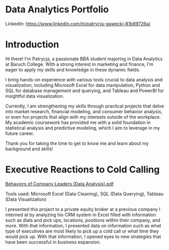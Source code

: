 
# Data Analytics Portfolio

LinkedIn: https://www.linkedin.com/in/patrycja-gawecki-81b89726a/

# Introduction
Hi there! I'm Patrycja, a passionate BBA student majoring in Data Analytics at Baruch College. With a strong interest in marketing and finance, I'm eager to apply my skills and knowledge in these dynamic fields.

I bring hands-on experience with various tools crucial to data analysis and visualization, including Microsoft Excel for data manipulation, Python and SQL for database management and querying, and Tableau and PowerBI for insightful data visualization.

Currently, I am strengthening my skills through practical projects that delve into market research, financial modeling, and consumer behavior analysis, or even fun projects that align with my interests outside of the workplace. My academic coursework has provided me with a solid foundation in statistical analysis and predictive modeling, which I aim to leverage in my future career. 

Thank you for taking the time to get to know me and learn about my background and skills!

# Executive Reactions to Cold Calling
[Behaviors of Company Leaders (Data Analysis).pdf](https://github.com/user-attachments/files/16369218/Behaviors.of.Company.Leaders.Data.Analysis.pdf)

Tools used: Microsoft Excel (Data Cleaning), SQL (Data Querying), Tableau (Data Visualization)

I presented this project to a private equity broker at a previous company I interned at by analyzing his CRM system in Excel filled with information such as dials and pick ups, locations, positions within their company, and more. With that information, I presented data on information such as what type of executives are most likely to pick up a cold call or what time they would pick up. With that information, I opened eyes to new strategies that have been successful in business expansion. 



